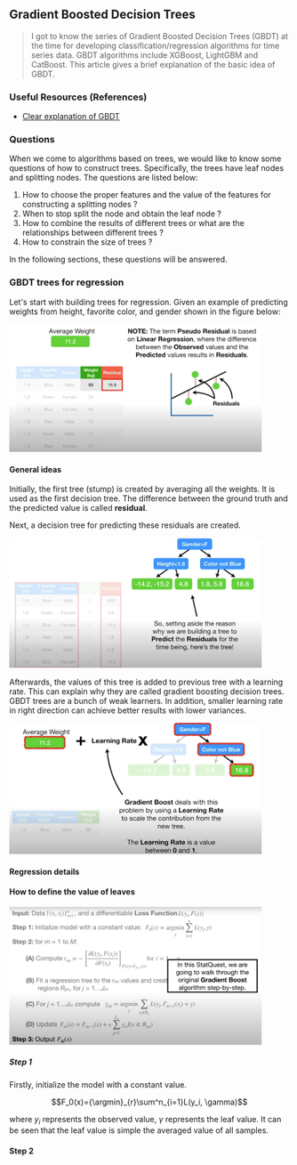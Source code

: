 ## Gradient Boosted Decision Trees

> I got to know the series of Gradient Boosted Decision Trees (GBDT) at the time for developing classification/regression algorithms for time series data. GBDT algorithms include XGBoost, LightGBM and CatBoost. This article gives a brief explanation of the basic idea of GBDT.

### Useful Resources (References)
- [Clear explanation of GBDT](https://www.youtube.com/watch?v=3CC4N4z3GJc&t=78s)

### Questions
When we come to algorithms based on trees, we would like to know some questions of how to construct trees. Specifically, the trees have leaf nodes and splitting nodes. The questions are listed below:

1. How to choose the proper features and the value of the features for constructing a splitting nodes ?
2. When to stop split the node and obtain the leaf node ?
3. How to combine the results of different trees or what are the relationships between different trees ?
4. How to constrain the size of trees ?

In the following sections, these questions will be answered.

### GBDT trees for regression
Let's start with building trees for regression. Given an example of predicting weights from height, favorite color, and gender shown in the figure below:

<img src="../images/gbdt/20240729165908.png" alt="gbdt-1" style="width: 90%;" />


#### General ideas
Initially, the first tree (stump) is created by averaging all the weights. It is used as the first decision tree. The difference between the ground truth and the predicted value is called **residual**.

Next, a decision tree for predicting these residuals are created.

<img src="../images/gbdt/20240729171129.png" alt="gbdt-2" style="width: 90%;" />

Afterwards, the values of this tree is added to previous tree with a learning rate. This can explain why they are called gradient boosting decision trees. GBDT trees are a bunch of weak learners. In addition, smaller learning rate in right direction can achieve better results with lower variances.

<img src="../images/gbdt/20240729171447.png" alt="gbdt-3" style="width: 90%;" />


#### Regression details
#### How to define the value of leaves

<img src="../images/gbdt/gbdt_steps.png" alt="gbdt-4" style="width: 90%;" />

##### Step 1
Firstly, initialize the model with a constant value.

$$F_0(x)={\argmin}_{r}\sum^n_{i=1}L(y_i, \gamma)$$

where $y_i$ represents the observed value, $\gamma$ represents the leaf value. It can be seen that the leaf value is simple the averaged value of all samples.

#### Step 2













